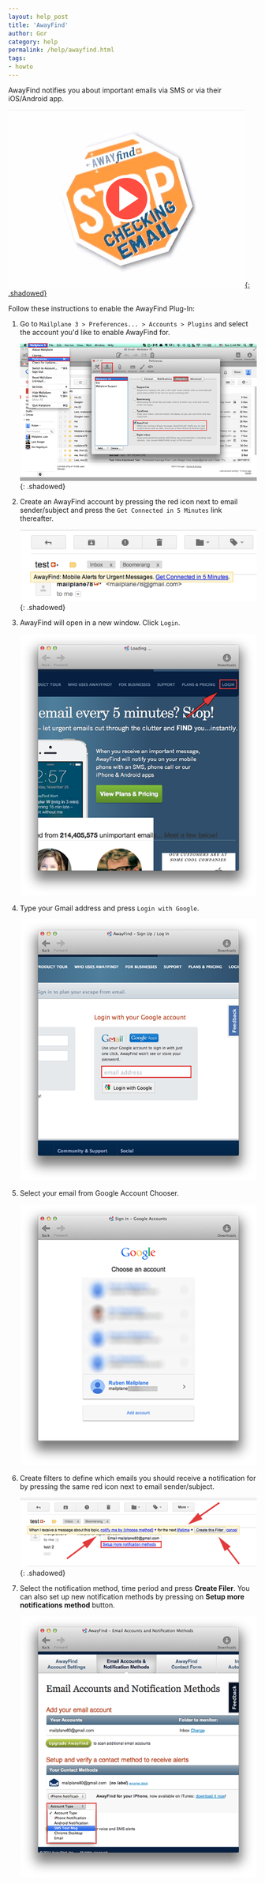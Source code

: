 ```yaml
---
layout: help_post
title: 'AwayFind'
author: Gor
category: help
permalink: /help/awayfind.html
tags:
- howto
---
```


AwayFind notifies you about important emails via SMS or via their iOS/Android app.

[![video](/assets/help/2014-07-04-awayfind/video.png){: .shadowed}](https://www.youtube.com/watch?v=T5KppeSMzyY)

Follow these instructions to enable the AwayFind Plug-In:

1. Go to `Mailplane 3 > Preferences... > Accounts > Plugins` and select the account you'd like to enable AwayFind for.

	![screen1](/assets/help/2014-07-04-awayfind/screen1.png){: .shadowed}

2. Create an AwayFind account by pressing the red icon next to email sender/subject and press the `Get Connected in 5 Minutes` link thereafter.

	![screen2](/assets/help/2014-07-04-awayfind/screen2.png){: .shadowed}

3. AwayFind will open in a new window. Click `Login`.

	![screen3](/assets/help/2014-07-04-awayfind/screen3.png)

4. Type your Gmail address and press `Login with Google`.

	![screen4](/assets/help/2014-07-04-awayfind/screen4.png)

5. Select your email from Google Account Chooser.

	![screen5](/assets/help/2014-07-04-awayfind/screen5.png)

6. Create filters to define which emails you should receive a notification for by pressing the same red icon next to email sender/subject.

	![screen6](/assets/help/2014-07-04-awayfind/screen6.png){: .shadowed}

7. Select the notification method, time period and press **Create Filer**. You can also set up new notification methods by pressing on **Setup more notifications method** button.

	![screen7](/assets/help/2014-07-04-awayfind/screen7.png)
